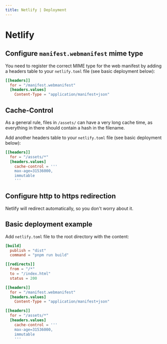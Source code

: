 ```yaml
---
title: Netlify | Deployment
---
```


# Netlify

## Configure `manifest.webmanifest` mime type

You need to register the correct MIME type for the web manifest by adding a headers table to your `netlify.toml` file (see basic deployment below):

```toml
[[headers]]
  for = "/manifest.webmanifest"
  [headers.values]
    Content-Type = "application/manifest+json"
```

## Cache-Control

As a general rule, files in `/assets/` can have a very long cache time, as everything in there should contain a hash in the filename.

Add another headers table to your `netlify.toml` file (see basic deployment below):

```toml
[[headers]]
  for = "/assets/*"
  [headers.values]
    cache-control = '''
    max-age=31536000,
    immutable
    '''
```

## Configure http to https redirection

Netlify will redirect automatically, so you don't worry about it.

## Basic deployment example

Add `netlify.toml` file to the root directory with the content:

```toml
[build]
  publish = "dist"
  command = "pnpm run build"

[[redirects]]
  from = "/*"
  to = "/index.html"
  status = 200

[[headers]]
  for = "/manifest.webmanifest"
  [headers.values]
    Content-Type = "application/manifest+json"

[[headers]]
  for = "/assets/*"
  [headers.values]
    cache-control = '''
    max-age=31536000,
    immutable
    '''
```
